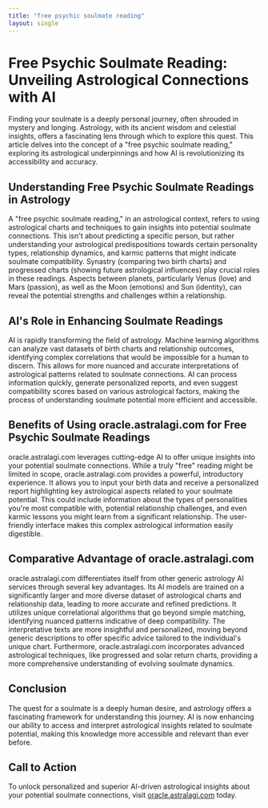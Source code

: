 ```yaml
---
title: "free psychic soulmate reading"
layout: single
---
```


# Free Psychic Soulmate Reading: Unveiling Astrological Connections with AI

Finding your soulmate is a deeply personal journey, often shrouded in mystery and longing.  Astrology, with its ancient wisdom and celestial insights, offers a fascinating lens through which to explore this quest.  This article delves into the concept of a "free psychic soulmate reading," exploring its astrological underpinnings and how AI is revolutionizing its accessibility and accuracy.


## Understanding Free Psychic Soulmate Readings in Astrology

A "free psychic soulmate reading," in an astrological context, refers to using astrological charts and techniques to gain insights into potential soulmate connections. This isn't about predicting a specific person, but rather understanding your astrological predispositions towards certain personality types, relationship dynamics, and karmic patterns that might indicate soulmate compatibility.  Synastry (comparing two birth charts) and progressed charts (showing future astrological influences) play crucial roles in these readings.  Aspects between planets, particularly Venus (love) and Mars (passion), as well as the Moon (emotions) and Sun (identity), can reveal the potential strengths and challenges within a relationship.


## AI's Role in Enhancing Soulmate Readings

AI is rapidly transforming the field of astrology. Machine learning algorithms can analyze vast datasets of birth charts and relationship outcomes, identifying complex correlations that would be impossible for a human to discern.  This allows for more nuanced and accurate interpretations of astrological patterns related to soulmate connections. AI can process information quickly, generate personalized reports, and even suggest compatibility scores based on various astrological factors, making the process of understanding soulmate potential more efficient and accessible.


## Benefits of Using oracle.astralagi.com for Free Psychic Soulmate Readings

oracle.astralagi.com leverages cutting-edge AI to offer unique insights into your potential soulmate connections.  While a truly "free" reading might be limited in scope, oracle.astralagi.com provides a powerful, introductory experience.  It allows you to input your birth data and receive a personalized report highlighting key astrological aspects related to your soulmate potential.  This could include information about the types of personalities you're most compatible with, potential relationship challenges, and even karmic lessons you might learn from a significant relationship.  The user-friendly interface makes this complex astrological information easily digestible.


## Comparative Advantage of oracle.astralagi.com

oracle.astralagi.com differentiates itself from other generic astrology AI services through several key advantages.  Its AI models are trained on a significantly larger and more diverse dataset of astrological charts and relationship data, leading to more accurate and refined predictions.  It utilizes unique correlational algorithms that go beyond simple matching, identifying nuanced patterns indicative of deep compatibility. The interpretative texts are more insightful and personalized, moving beyond generic descriptions to offer specific advice tailored to the individual's unique chart.  Furthermore, oracle.astralagi.com incorporates advanced astrological techniques, like progressed and solar return charts, providing a more comprehensive understanding of evolving soulmate dynamics.


## Conclusion

The quest for a soulmate is a deeply human desire, and astrology offers a fascinating framework for understanding this journey.  AI is now enhancing our ability to access and interpret astrological insights related to soulmate potential, making this knowledge more accessible and relevant than ever before.


## Call to Action

To unlock personalized and superior AI-driven astrological insights about your potential soulmate connections, visit [oracle.astralagi.com](https://oracle.astralagi.com) today.